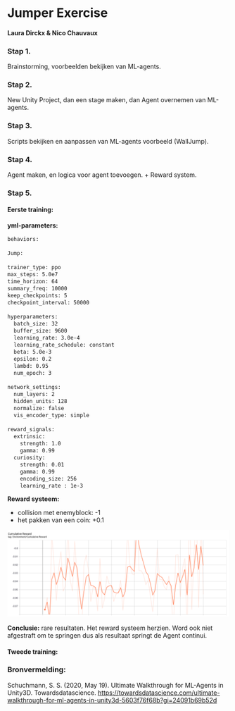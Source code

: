 # Jumper Exercise

#### Laura Dirckx & Nico Chauvaux 

### Stap 1.

Brainstorming, voorbeelden bekijken van ML-agents.

### Stap 2.

New Unity Project, dan een stage maken, dan Agent overnemen van ML-agents.

### Stap 3.

Scripts bekijken en aanpassen van ML-agents voorbeeld (WallJump).

### Stap 4.

Agent maken, en logica voor agent toevoegen. + Reward system.

### Stap 5.

#### Eerste training:


**yml-parameters:**

    behaviors:

    Jump:
  
    trainer_type: ppo
    max_steps: 5.0e7
    time_horizon: 64
    summary_freq: 10000
    keep_checkpoints: 5
    checkpoint_interval: 50000
    
    hyperparameters:
      batch_size: 32
      buffer_size: 9600
      learning_rate: 3.0e-4
      learning_rate_schedule: constant
      beta: 5.0e-3
      epsilon: 0.2
      lambd: 0.95
      num_epoch: 3

    network_settings:
      num_layers: 2
      hidden_units: 128
      normalize: false
      vis_encoder_type: simple

    reward_signals:
      extrinsic:
        strength: 1.0
        gamma: 0.99
      curiosity:
        strength: 0.01
        gamma: 0.99
        encoding_size: 256
        learning_rate : 1e-3


****Reward systeem:****

* collision met enemyblock: -1
* het pakken van een coin: +0.1

![](FirstRunJumper.png)

****Conclusie:**** rare resultaten. Het reward systeem herzien. Word ook niet afgestraft om te springen dus als resultaat springt de Agent continui.

#### Tweede training:


### Bronvermelding:

Schuchmann, S. S. (2020, May 19). Ultimate Walkthrough for ML-Agents in Unity3D. Towardsdatascience. https://towardsdatascience.com/ultimate-walkthrough-for-ml-agents-in-unity3d-5603f76f68b?gi=24091b69b52d